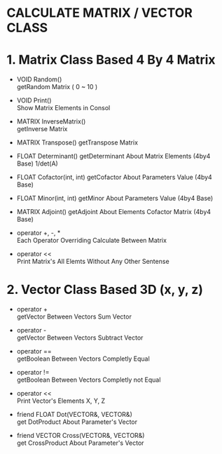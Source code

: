 # CALCULATE MATRIX / VECTOR CLASS

# 1. Matrix Class           Based 4 By 4 Matrix

 - VOID Random()              
 getRandom Matrix ( 0 ~ 10 )
 
 - VOID Print()               
 Show Matrix Elements in Consol
 
 - MATRIX InverseMatrix()     
 getInverse Matrix
 
 - MATRIX Transpose()
 getTranspose Matrix
 
 - FLOAT Determinant()
 getDeterminant About Matrix Elements (4by4 Base) 1/det(A)
 
 - FLOAT Cofactor(int, int)
 getCofactor About Parameters Value (4by4 Base)
 
 - FLOAT Minor(int, int)
 getMinor About Parameters Value (4by4 Base)
 
 - MATRIX Adjoint()
 getAdjoint About Elements Cofactor Matrix (4by4 Base)
 
 - operator +, -, *           
 Each Operator Overriding Calculate Between Matrix
 
 - operator <<                
 Print Matrix's All Elemts Without Any Other Sentense
 
 
 
 # 2. Vector Class          Based 3D (x, y, z)
 
  - operator +        
  getVector Between Vectors Sum Vector
  
  - operator -        
  getVector Between Vectors Subtract Vector
  
  - operator ==       
  getBoolean Between Vectors Completly Equal
  
  - operator !=       
  getBoolean Between Vectors Completly not Equal
  
  - operator <<       
  Print Vector's Elements X, Y, Z
  
  - friend FLOAT Dot(VECTOR&, VECTOR&)       
  get DotProduct About Parameter's Vector
  
  - friend VECTOR Cross(VECTOR&, VECTOR&)     
  get CrossProduct About Parameter's Vector
